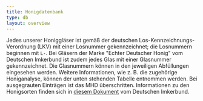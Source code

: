 ```yaml
---
title: Honigdatenbank
type: db
layout: overview
---
```


Jedes unserer Honiggläser ist gemäß der deutschen Los-Kennzeichnungs-Verordnung (LKV) mit einer Losnummer gekennzeichnet; die Losnummern beginnen mit `L-`.
Bei Gläsern der Marke "Echter Deutscher Honig" vom Deutschen Imkerbund ist zudem jedes Glas mit einer Glasnummer gekennzeichnet.
Die Glasnummern können in den jeweiligen Abfüllungen eingesehen werden.
Weitere Informationen, wie z. B. die zugehörige Honiganalyse, können der unten stehenden Tabelle entnommen werden.
Bei ausgegrauten Einträgen ist das MHD überschritten.
Informationen zu den Honigsorten finden sich in [diesem Dokument](https://deutscherimkerbund.de/userfiles/downloads/merkblaetter/Merkblatt_3.4_Honigsorten-Bezeichnung_April_2022.pdf) vom Deutschen Imkerbund.